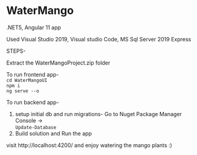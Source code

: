 # WaterMango
.NET5, Angular 11 app

Used Visual Studio 2019, Visual studio Code, MS Sql Server 2019 Express <br>

STEPS-

Extract the WaterMangoProject.zip folder

To run frontend app-<br> 
```cd WaterMangoUI``` <br>
```npm i``` <br>
```ng serve --o```


To run backend app-
1. setup initial db and run migrations-
Go to Nuget Package Manager Console -> <br>
```Update-Database```
2. Build solution and Run the app


visit http://localhost:4200/ and enjoy watering the mango plants :)

